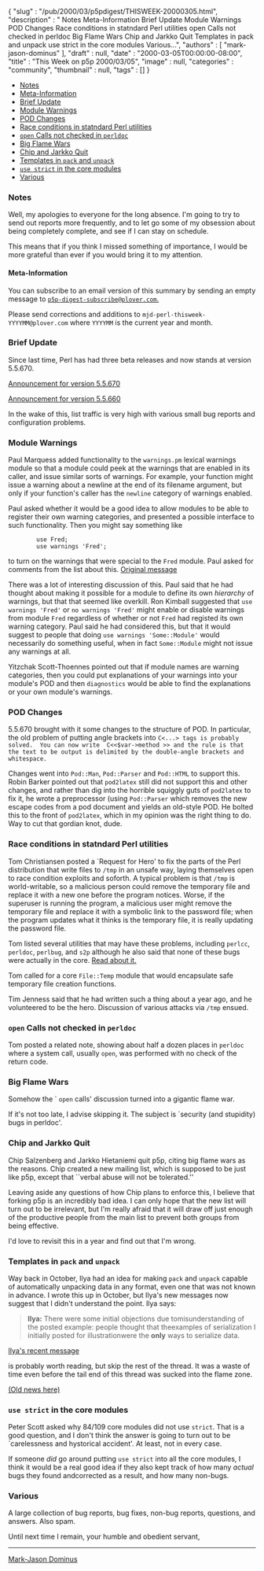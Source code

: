 {
   "slug" : "/pub/2000/03/p5pdigest/THISWEEK-20000305.html",
   "description" : " Notes Meta-Information Brief Update Module Warnings POD Changes Race conditions in statndard Perl utilities open Calls not checked in perldoc Big Flame Wars Chip and Jarkko Quit Templates in pack and unpack use strict in the core modules Various...",
   "authors" : [
      "mark-jason-dominus"
   ],
   "draft" : null,
   "date" : "2000-03-05T00:00:00-08:00",
   "title" : "This Week on p5p 2000/03/05",
   "image" : null,
   "categories" : "community",
   "thumbnail" : null,
   "tags" : []
}



-   [Notes](#Notes)
-   [Meta-Information](#Meta_Information_)
-   [Brief Update](#Brief_Update)
-   [Module Warnings](#Module_Warnings)
-   [POD Changes](#POD_Changes)
-   [Race conditions in statndard Perl utilities](#Race_conditions_in_statndard_Perl_utilities)
-   [`open` Calls not checked in `perldoc`](#open_Calls_not_checked_in_perldoc)
-   [Big Flame Wars](#Big_Flame_Wars)
-   [Chip and Jarkko Quit](#Chip_and_Jarkko_Quit)
-   [Templates in `pack` and `unpack`](#Templates_in_pack_and_unpack)
-   [`use strict` in the core modules](#use_strict_in_the_core_modules)
-   [Various](#Various)

### <span id="Notes">Notes</span>

Well, my apologies to everyone for the long absence. I'm going to try to send out reports more frequently, and to let go some of my obsession about being completely complete, and see if I can stay on schedule.

This means that if you think I missed something of importance, I would be more grateful than ever if you would bring it to my attention.

#### <span id="Meta_Information_">Meta-Information</span>

You can subscribe to an email version of this summary by sending an empty message to [`p5p-digest-subscribe@plover.com`.](mailto:p5p-digest-subscribe@plover.com)

Please send corrections and additions to `mjd-perl-thisweek-YYYYMM@plover.com` where `YYYYMM` is the current year and month.

### <span id="Brief_Update">Brief Update</span>

Since last time, Perl has had three beta releases and now stands at version 5.5.670.

[Announcement for version 5.5.670](http://www.xray.mpe.mpg.de/mailing-lists/perl5-porters/2000-03/msg00082.html)

[Announcement for version 5.5.660](http://www.xray.mpe.mpg.de/mailing-lists/perl5-porters/2000-02/msg01319.html)

In the wake of this, list traffic is very high with various small bug reports and configuration problems.

### <span id="Module_Warnings">Module Warnings</span>

Paul Marquess added functionality to the `warnings.pm` lexical warnings module so that a module could peek at the warnings that are enabled in its caller, and issue similar sorts of warnings. For example, your function might issue a warning about a newline at the end of its filename argument, but only if your function's caller has the `newline` category of warnings enabled.

Paul asked whether it would be a good idea to allow modules to be able to register their own warning categories, and presented a possible interface to such functionality. Then you might say something like

            use Fred;
            use warnings 'Fred';

to turn on the warnings that were special to the `Fred` module. Paul asked for comments from the list about this. [Original message](http://www.xray.mpe.mpg.de/mailing-lists/perl5-porters/2000-03/msg00440.html)

There was a lot of interesting discussion of this. Paul said that he had thought about making it possible for a module to define its own *hierarchy* of warnings, but that that seemed like overkill. Ron Kimball suggested that `use warnings 'Fred'` or `no warnings 'Fred'` might enable or disable warnings from module `Fred` regardless of whether or not `Fred` had registed its own warning category. Paul said he had considered this, but that it would suggest to people that doing `use warnings 'Some::Module'` would necessarily do something useful, when in fact `Some::Module` might not issue any warnings at all.

Yitzchak Scott-Thoennes pointed out that if module names are warning categories, then you could put explanations of your warnings into your module's POD and then `diagnostics` would be able to find the explanations or your own module's warnings.

### <span id="POD_Changes">POD Changes</span>

5.5.670 brought with it some changes to the structure of POD. In particular, the old problem of putting angle brackets into `C<...> tags is probably solved.  You can now write  C<<$var->method >> and the rule is that the text to be output is delimited by the double-angle brackets and whitespace.`

Changes went into `Pod::Man`, `Pod::Parser` and `Pod::HTML` to support this. Robin Barker pointed out that `pod2latex` still did not support this and other changes, and rather than dig into the horrible squiggly guts of `pod2latex` to fix it, he wrote a preprocessor (using `Pod::Parser` which removes the new escape codes from a pod document and yields an old-style POD. He bolted this to the front of `pod2latex`, which in my opinion was the right thing to do. Way to cut that gordian knot, dude.

### <span id="Race_conditions_in_statndard_Perl_utilities">Race conditions in statndard Perl utilities</span>

Tom Christiansen posted a \`Request for Hero' to fix the parts of the Perl distribution that write files to `/tmp` in an unsafe way, laying themselves open to race condition exploits and soforth. A typical problem is that `/tmp` is world-writable, so a malicious person could remove the temporary file and replace it with a new one before the program notices. Worse, if the superuser is running the program, a malicious user might remove the temporary file and replace it with a symbolic link to the password file; when the program updates what it thinks is the temporary file, it is really updating the password file.

Tom listed several utilities that may have these problems, including `perlcc`, `perldoc`, `perlbug`, and `s2p` although he also said that none of these bugs were actually in the core. [Read about it.](http://www.xray.mpe.mpg.de/mailing-lists/perl5-porters/2000-03/msg00498.html)

Tom called for a core `File::Temp` module that would encapsulate safe temporary file creation functions.

Tim Jenness said that he had written such a thing about a year ago, and he volunteered to be the hero. Discussion of various attacks via `/tmp` ensued.

### <span id="open_Calls_not_checked_in_perldoc">`open` Calls not checked in `perldoc`</span>

Tom posted a related note, showing about half a dozen places in `perldoc` where a system call, usually `open`, was performed with no check of the return code.

### <span id="Big_Flame_Wars">Big Flame Wars</span>

Somehow the \` `open` calls' discussion turned into a gigantic flame war.

If it's not too late, I advise skipping it. The subject is \`security (and stupidity) bugs in perldoc'.

### <span id="Chip_and_Jarkko_Quit">Chip and Jarkko Quit</span>

Chip Salzenberg and Jarkko Hietaniemi quit p5p, citing big flame wars as the reasons. Chip created a new mailing list, which is supposed to be just like p5p, except that \`\`verbal abuse will not be tolerated.''

Leaving aside any questions of how Chip plans to enforce this, I believe that forking p5p is an incredibly bad idea. I can only hope that the new list will turn out to be irrelevant, but I'm really afraid that it will draw off just enough of the productive people from the main list to prevent both groups from being effective.

I'd love to revisit this in a year and find out that I'm wrong.

### <span id="Templates_in_pack_and_unpack">Templates in `pack` and `unpack`</span>

Way back in October, Ilya had an idea for making `pack` and `unpack` capable of automatically unpacking data in any format, even one that was not known in advance. I wrote this up in October, but Ilya's new messages now suggest that I didn't understand the point. Ilya says:

> **Ilya:** There were some initial objections due tomisunderstanding of the posted example: people thought that theexamples of serialization I initially posted for illustrationwere the **only** ways to serialize data.

[Ilya's recent message](http://www.xray.mpe.mpg.de/mailing-lists/perl5-porters/2000-03/msg00392.html)

is probably worth reading, but skip the rest of the thread. It was a waste of time even before the tail end of this thread was sucked into the flame zone.

[(Old news here)](/pub/1999/10/p5pdigest/THISWEEK-19991031.html#pack_t_Template)

### <span id="use_strict_in_the_core_modules">`use strict` in the core modules</span>

Peter Scott asked why 84/109 core modules did not use `strict`. That is a good question, and I don't think the answer is going to turn out to be \`carelessness and hystorical accident'. At least, not in every case.

If someone *did* go around putting `use strict` into all the core modules, I think it would be a real good idea if they also kept track of how many *actual* bugs they found andcorrected as a result, and how many non-bugs.

### <span id="Various">Various</span>

A large collection of bug reports, bug fixes, non-bug reports, questions, and answers. Also spam.

Until next time I remain, your humble and obedient servant,

------------------------------------------------------------------------

[Mark-Jason Dominus](mailto:mjd-perl-thisweek-200003+@plover.com)
